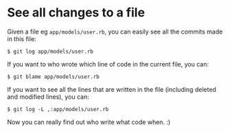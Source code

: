 # See all changes to a file

Given a file eg `app/models/user.rb`, you can easily see all the commits made in this file:

```shell
$ git log app/models/user.rb
```

If you want to who wrote which line of code in the current file, you can:

```shell
$ git blame app/models/user.rb
```

If you want to see all the lines that are written in the file (including deleted and modified lines), you can:

```shell
$ git log -L ,:app/models/user.rb
```

Now you can really find out who write what code when. :)
